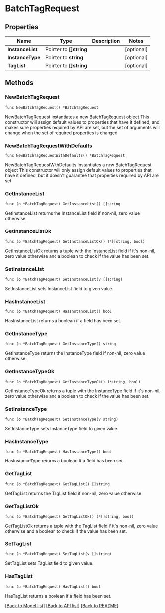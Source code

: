 # BatchTagRequest

## Properties

Name | Type | Description | Notes
------------ | ------------- | ------------- | -------------
**InstanceList** | Pointer to **[]string** |  | [optional] 
**InstanceType** | Pointer to **string** |  | [optional] 
**TagList** | Pointer to **[]string** |  | [optional] 

## Methods

### NewBatchTagRequest

`func NewBatchTagRequest() *BatchTagRequest`

NewBatchTagRequest instantiates a new BatchTagRequest object
This constructor will assign default values to properties that have it defined,
and makes sure properties required by API are set, but the set of arguments
will change when the set of required properties is changed

### NewBatchTagRequestWithDefaults

`func NewBatchTagRequestWithDefaults() *BatchTagRequest`

NewBatchTagRequestWithDefaults instantiates a new BatchTagRequest object
This constructor will only assign default values to properties that have it defined,
but it doesn't guarantee that properties required by API are set

### GetInstanceList

`func (o *BatchTagRequest) GetInstanceList() []string`

GetInstanceList returns the InstanceList field if non-nil, zero value otherwise.

### GetInstanceListOk

`func (o *BatchTagRequest) GetInstanceListOk() (*[]string, bool)`

GetInstanceListOk returns a tuple with the InstanceList field if it's non-nil, zero value otherwise
and a boolean to check if the value has been set.

### SetInstanceList

`func (o *BatchTagRequest) SetInstanceList(v []string)`

SetInstanceList sets InstanceList field to given value.

### HasInstanceList

`func (o *BatchTagRequest) HasInstanceList() bool`

HasInstanceList returns a boolean if a field has been set.

### GetInstanceType

`func (o *BatchTagRequest) GetInstanceType() string`

GetInstanceType returns the InstanceType field if non-nil, zero value otherwise.

### GetInstanceTypeOk

`func (o *BatchTagRequest) GetInstanceTypeOk() (*string, bool)`

GetInstanceTypeOk returns a tuple with the InstanceType field if it's non-nil, zero value otherwise
and a boolean to check if the value has been set.

### SetInstanceType

`func (o *BatchTagRequest) SetInstanceType(v string)`

SetInstanceType sets InstanceType field to given value.

### HasInstanceType

`func (o *BatchTagRequest) HasInstanceType() bool`

HasInstanceType returns a boolean if a field has been set.

### GetTagList

`func (o *BatchTagRequest) GetTagList() []string`

GetTagList returns the TagList field if non-nil, zero value otherwise.

### GetTagListOk

`func (o *BatchTagRequest) GetTagListOk() (*[]string, bool)`

GetTagListOk returns a tuple with the TagList field if it's non-nil, zero value otherwise
and a boolean to check if the value has been set.

### SetTagList

`func (o *BatchTagRequest) SetTagList(v []string)`

SetTagList sets TagList field to given value.

### HasTagList

`func (o *BatchTagRequest) HasTagList() bool`

HasTagList returns a boolean if a field has been set.


[[Back to Model list]](../README.md#documentation-for-models) [[Back to API list]](../README.md#documentation-for-api-endpoints) [[Back to README]](../README.md)


